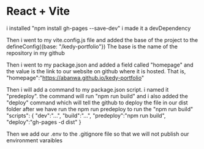 # React + Vite

i installed "npm install gh-pages --save-dev" 
i made it a devDependency

Then i went to my vite.config.js file and added the base of the project to the defineConfig({base: "/kedy-portfolio"})
The base is the name of the repository in my github

Then i went to my package.json and added a field called "homepage" and the value is the link to our website on github where it is hosted. That is,
"homepage":"https://abanwa.github.io/kedy-portfolio"

Then i will add a command to my package.json script. i named it "predeploy". the command will run "npm run build" and i also added the "deploy" command which will tell the github to deploy the file in our dist folder after we have run the npm run predeploy to run the "npm run build" 
"scripts": {
    "dev":"...",
    "build":"...",
    "predeploy":"npm run build",
    "deploy":"gh-pages -d dist"
}

Then we add our .env to the .gitignore file so that we will not publish our environment varaibles